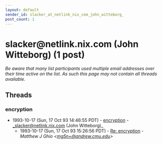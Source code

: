 ```yaml
---
layout: default
sender_id: slacker_at_netlink_nix_com_john_witteborg_
post_count: 1
---
```


# slacker<span>@</span>netlink.nix.com (John Witteborg) (1 post)

_Be aware that many list participants used multiple email addresses over their time active on the list. As such this page may not contain all threads available._

## Threads

### encryption
+ 1993-10-17 (Sun, 17 Oct 93 14:46:55 PDT) - [encryption](/archive/1993/10/27d5d60ea447c7e44a2f9cd67c4fae084a8fe194d24962c244827461e7a65ba0) - _slacker@netlink.nix.com (John Witteborg)_
  + 1993-10-17 (Sun, 17 Oct 93 15:26:56 PDT) - [Re: encryption](/archive/1993/10/bc2e816237e996b762f69a357e9ba818f1b6a568f0985a1241ce6e1e531f4c01) - _Matthew J Ghio \<mg5n+@andrew.cmu.edu\>_

